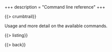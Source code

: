 +++
description = "Command line reference"
+++

{{> crumbtrail}}

Usage and more detail on the available commands.

{{> listing}}

{{> back}}
